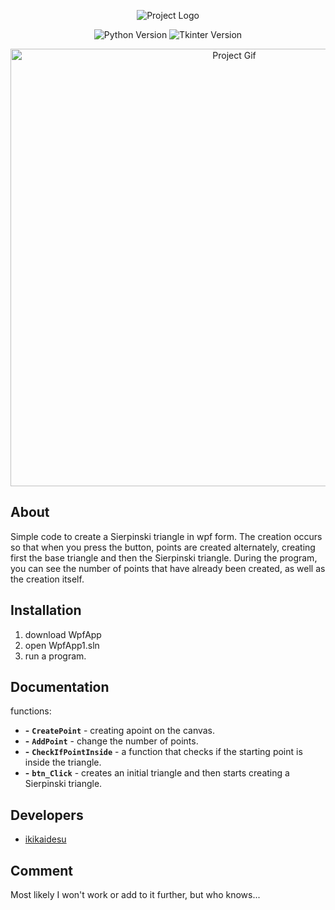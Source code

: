 <p align="center">
      <img src="https://i.ibb.co/yd1BLM4/Sierpinski-triangle-Logo.png" alt="Project Logo">
</p>

<p align="center">
    <img src="https://img.shields.io/badge/.NET CSharp-blueviolet" alt="Python Version">
    <img src="https://img.shields.io/badge/wpf-blueviolet" alt="Tkinter Version">
</p>

<p align="center">
      <img src="https://i.ibb.co/mDLBPXT/Serpinski-triangle-gif.gif" alt="Project Gif" width="700">
</p>

## About

<p>Simple code to create a Sierpinski triangle in wpf form. The creation occurs so that when you press the button, points are created alternately, creating first the base triangle and then the Sierpinski triangle. During the program, you can see the number of points that have already been created, as well as the creation itself.</p>

## Installation

1. download WpfApp
2. open WpfApp1.sln
3. run a program.

## Documentation

functions:
- **-** **`CreatePoint`** - creating apoint on the canvas.
- **-** **`AddPoint`** - change the number of points.
- **-** **`CheckIfPointInside`** - a function that checks if the starting point is inside the triangle.
- **-** **`btn_Click`** - creates an initial triangle and then starts creating a Sierpinski triangle.

## Developers

- [ikikaidesu](https://github.com/ikikaidesu)

## Comment

Most likely I won't work or add to it further, but who knows...

